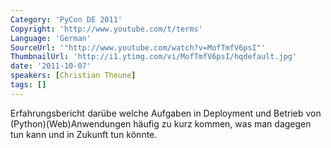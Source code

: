 ```yaml
---
Category: 'PyCon DE 2011'
Copyright: 'http://www.youtube.com/t/terms'
Language: 'German'
SourceUrl: '"http://www.youtube.com/watch?v=MofTmfV6psI"'
ThumbnailUrl: 'http://i1.ytimg.com/vi/MofTmfV6psI/hqdefault.jpg'
date: '2011-10-07'
speakers: [Christian Theune]
tags: []
---
```

Erfahrungsbericht darübe welche Aufgaben in Deployment und Betrieb von (Python)(Web)Anwendungen häufig zu kurz kommen, was man dagegen tun kann und in Zukunft tun könnte.
